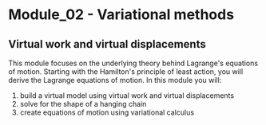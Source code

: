 # Module_02 - Variational methods
## Virtual work and virtual displacements

This module focuses on the underlying theory behind Lagrange's equations
of motion. Starting with the Hamilton's principle of least action, you
will derive the Lagrange equations of motion. In this module you will:

1. build a virtual model using virtual work and virtual displacements
2. solve for the shape of a hanging chain
3. create equations of motion using variational calculus
